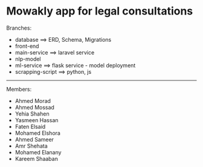 # Mowakly app for legal consultations
Branches:
- database ==> ERD, Schema, Migrations
- front-end
- main-service ==> laravel service
- nlp-model
- ml-service ==> flask service - model deployment
- scrapping-script ==> python, js
------------------------------------
Members:
- Ahmed Morad
- Ahmed Mossad
- Yehia Shahen
- Yasmeen Hassan
- Faten Elsaid
- Mohamed Elshora
- Ahmed Sameer
- Amr Shehata
- Mohamed Elanany
- Kareem Shaaban
